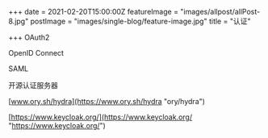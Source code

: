 +++
date = 2021-02-20T15:00:00Z
featureImage = "images/allpost/allPost-8.jpg"
postImage = "images/single-blog/feature-image.jpg"
title = "认证"

+++
OAuth2

OpenID Connect

SAML

开源认证服务器

[www.ory.sh/hydra](https://www.ory.sh/hydra "ory/hydra")

[https://www.keycloak.org/](https://www.keycloak.org/ "https://www.keycloak.org/")